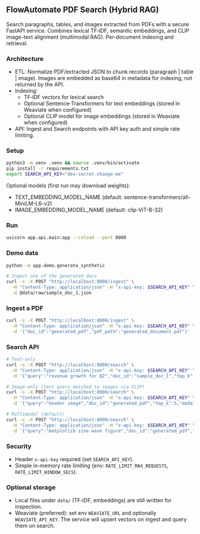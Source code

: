 ## FlowAutomate PDF Search (Hybrid RAG)

Search paragraphs, tables, and images extracted from PDFs with a secure FastAPI service. Combines lexical TF‑IDF, semantic embeddings, and CLIP image-text alignment (multimodal RAG). Per‑document indexing and retrieval.

### Architecture
- ETL: Normalize PDF/extracted JSON to chunk records (paragraph | table | image). Images are embedded as base64 in metadata for indexing, not returned by the API.
- Indexing: 
  - TF‑IDF vectors for lexical search
  - Optional Sentence‑Transformers for text embeddings (stored in Weaviate when configured)
  - Optional CLIP model for image embeddings (stored in Weaviate when configured)
- API: Ingest and Search endpoints with API key auth and simple rate limiting.

### Setup
```bash
python3 -m venv .venv && source .venv/bin/activate
pip install -r requirements.txt
export SEARCH_API_KEY="dev-secret-change-me"
```

Optional models (first run may download weights):
- TEXT_EMBEDDING_MODEL_NAME (default: sentence-transformers/all-MiniLM-L6-v2)
- IMAGE_EMBEDDING_MODEL_NAME (default: clip-ViT-B-32)

### Run
```bash
uvicorn app.api.main:app --reload --port 8000
```

### Demo data
```bash
python -m app.demo.generate_synthetic

# Ingest one of the generated docs
curl -s -X POST "http://localhost:8000/ingest" \
  -H "Content-Type: application/json" -H "x-api-key: $SEARCH_API_KEY" \
  -d @data/raw/sample_doc_1.json
```

### Ingest a PDF
```bash
curl -s -X POST "http://localhost:8000/ingest" \
  -H "Content-Type: application/json" -H "x-api-key: $SEARCH_API_KEY" \
  -d '{"doc_id":"generated_pdf","pdf_path":"generated_document.pdf"}'
```

### Search API
```bash
# Text-only
curl -s -X POST "http://localhost:8000/search" \
  -H "Content-Type: application/json" -H "x-api-key: $SEARCH_API_KEY" \
  -d '{"query":"revenue growth for Q2","doc_id":"sample_doc_1","top_k":5,"modality":"text"}'

# Image-only (text query matched to images via CLIP)
curl -s -X POST "http://localhost:8000/search" \
  -H "Content-Type: application/json" -H "x-api-key: $SEARCH_API_KEY" \
  -d '{"query":"header image","doc_id":"generated_pdf","top_k":5,"modality":"image"}'

# Multimodal (default)
curl -s -X POST "http://localhost:8000/search" \
  -H "Content-Type: application/json" -H "x-api-key: $SEARCH_API_KEY" \
  -d '{"query":"matplotlib sine wave figure","doc_id":"generated_pdf","top_k":5}'
```

### Security
- Header `x-api-key` required (set `SEARCH_API_KEY`).
- Simple in-memory rate limiting (env: `RATE_LIMIT_MAX_REQUESTS`, `RATE_LIMIT_WINDOW_SECS`).

### Optional storage
- Local files under `data/` (TF‑IDF, embeddings) are still written for inspection.
- Weaviate (preferred): set env `WEAVIATE_URL` and optionally `WEAVIATE_API_KEY`. The service will upsert vectors on ingest and query them on search.
